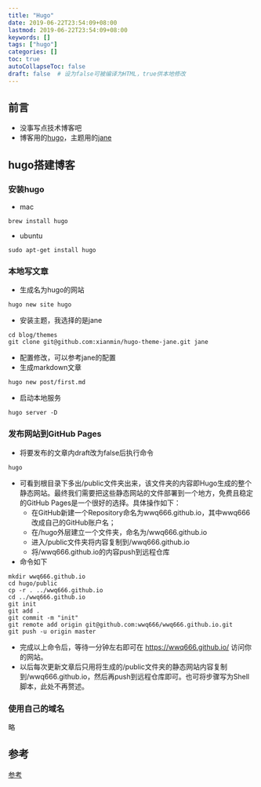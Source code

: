 ```yaml
---
title: "Hugo"
date: 2019-06-22T23:54:09+08:00
lastmod: 2019-06-22T23:54:09+08:00
keywords: []
tags: ["hugo"]
categories: []
toc: true
autoCollapseToc: false
draft: false  # 设为false可被编译为HTML，true供本地修改
---
```


## 前言
- 没事写点技术博客吧
- 博客用的<a href="https://github.com/gohugoio/hugo" target="_blank">hugo</a>，主题用的<a href="https://github.com/xianmin/hugo-theme-jane" target="_blank">jane</a>

## hugo搭建博客
### 安装hugo
- mac

```
brew install hugo
```

- ubuntu

```
sudo apt-get install hugo
```

### 本地写文章
- 生成名为hugo的网站

```
hugo new site hugo
```

- 安装主题，我选择的是jane

```shell
cd blog/themes
git clone git@github.com:xianmin/hugo-theme-jane.git jane
```

- 配置修改，可以参考jane的配置
- 生成markdown文章

```
hugo new post/first.md
```

- 启动本地服务

```
hugo server -D
```

### 发布网站到GitHub Pages
- 将要发布的文章内draft改为false后执行命令

```
hugo
```

- 可看到根目录下多出/public文件夹出来，该文件夹的内容即Hugo生成的整个静态网站。最终我们需要把这些静态网站的文件部署到一个地方，免费且稳定的GitHub Pages是一个很好的选择。具体操作如下：
    - 在GitHub新建一个Repository命名为wwq666.github.io，其中wwq666改成自己的GitHub账户名；
    - 在/hugo外层建立一个文件夹，命名为/wwq666.github.io
    - 进入/public文件夹将内容复制到/wwq666.github.io
    - 将/wwq666.github.io的内容push到远程仓库
- 命令如下

```shell
mkdir wwq666.github.io
cd hugo/public
cp -r . ../wwq666.github.io
cd ../wwq666.github.io
git init
git add .
git commit -m "init"
git remote add origin git@github.com:wwq666/wwq666.github.io.git
git push -u origin master
```

- 完成以上命令后，等待一分钟左右即可在 https://wwq666.github.io/ 访问你的网站。
- 以后每次更新文章后只用将生成的/public文件夹的静态网站内容复制到/wwq666.github.io，然后再push到远程仓库即可。也可将步骤写为Shell脚本，此处不再赘述。

### 使用自己的域名
略

## 参考
[参考](https://suixinblog.cn/2018/09/hugo.html)